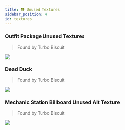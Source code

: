 ```yaml
---
title: 📷 Unused Textures
sidebar_position: 4
id: textures
---
```


### Outfit Package Unused Textures
> Found by Turbo Biscuit

![](/images/other/outfitpackge.png)

### Dead Duck
> Found by Turbo Biscuit

![](/images/other/deadduckhead.png)

### Mechanic Station Billboard Unused Alt Texture
> Found by Turbo Biscuit

![](/images/other/mechanicstationbillboardalt.png)